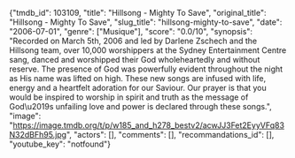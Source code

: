 {"tmdb_id": 103109, "title": "Hillsong - Mighty To Save", "original_title": "Hillsong - Mighty To Save", "slug_title": "hillsong-mighty-to-save", "date": "2006-07-01", "genre": ["Musique"], "score": "0.0/10", "synopsis": "Recorded on March 5th, 2006 and led by Darlene Zschech and the Hillsong team, over 10,000 worshippers at the Sydney Entertainment Centre sang, danced and worshipped their God wholeheartedly and without reserve. The presence of God was powerfully evident throughout the night as His name was lifted on high.  These new songs are infused with life, energy and a heartfelt adoration for our Saviour. Our prayer is that you would be inspired to worship in spirit and truth as the message of God\u2019s unfailing love and power is declared through these songs.", "image": "https://image.tmdb.org/t/p/w185_and_h278_bestv2/acwJJ3Fet2EyyVFq83N32dBFh95.jpg", "actors": [], "comments": [], "recommandations_id": [], "youtube_key": "notfound"}